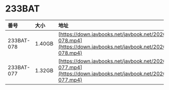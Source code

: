 # 233BAT

| 番号 | 大小 | 地址 |
| :--- | :--- | :--- |
| 233BAT-078 | 1.40GB | [https://down.javbooks.net/javbook.net/2020/06/23/233BAT-078.mp4](https://down.javbooks.net/javbook.net/2020/06/23/233BAT-078.mp4) |
| 233BAT-077 | 1.32GB | [https://down.javbooks.net/javbook.net/2020/06/27/233BAT-077.mp4](https://down.javbooks.net/javbook.net/2020/06/27/233BAT-077.mp4) |

